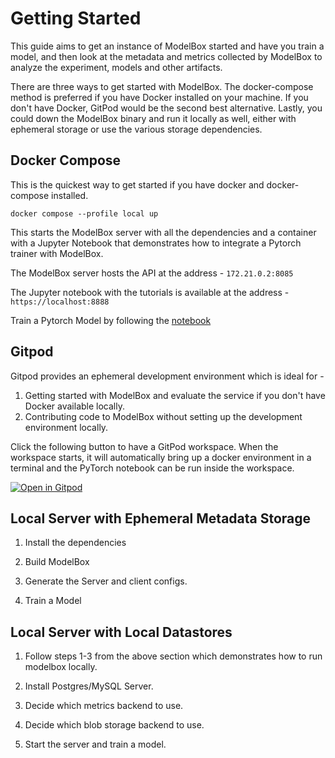 # Getting Started

This guide aims to get an instance of ModelBox started and have you train a model, and then look at the metadata and metrics collected by ModelBox to analyze the experiment, models and other artifacts.

There are three ways to get started with ModelBox. The docker-compose method is preferred if you have Docker installed on your machine. If you don't have Docker, GitPod would be the second best alternative. 
Lastly, you could down the ModelBox binary and run it locally as well, either with ephemeral storage or use the various storage dependencies.

## Docker Compose

This is the quickest way to get started if you have docker and docker-compose installed. 

```
docker compose --profile local up
```

This starts the ModelBox server with all the dependencies and a container with a Jupyter Notebook that demonstrates how to integrate a Pytorch trainer with ModelBox.

The ModelBox server hosts the API at the address - `172.21.0.2:8085`

The Jupyter notebook with the tutorials is available at the address - `https://localhost:8888`

Train a Pytorch Model by following the [notebook](https://github.com/tensorland/modelbox/blob/main/tutorials/Pytorch_Lightning_Integration_Tutorial.ipynb)


## Gitpod

Gitpod provides an ephemeral development environment which is ideal for -
1. Getting started with ModelBox and evaluate the service if you don't have Docker available locally.
2. Contributing code to ModelBox without setting up the development environment locally.

Click the following button to have a GitPod workspace. When the workspace starts, it will automatically bring up a docker environment in a terminal and the PyTorch notebook can be run inside the workspace.

[![Open in Gitpod](https://gitpod.io/button/open-in-gitpod.svg)](https://gitpod.io/#https://github.com/tensorland/modelbox)

## Local Server with Ephemeral Metadata Storage

1. Install the dependencies

2. Build ModelBox

3. Generate the Server and client configs.

4. Train a Model

## Local Server with Local Datastores

1. Follow steps 1-3 from the above section which demonstrates how to run modelbox locally.

2. Install Postgres/MySQL Server.

3. Decide which metrics backend to use.

4. Decide which blob storage backend to use.

5. Start the server and train a model.